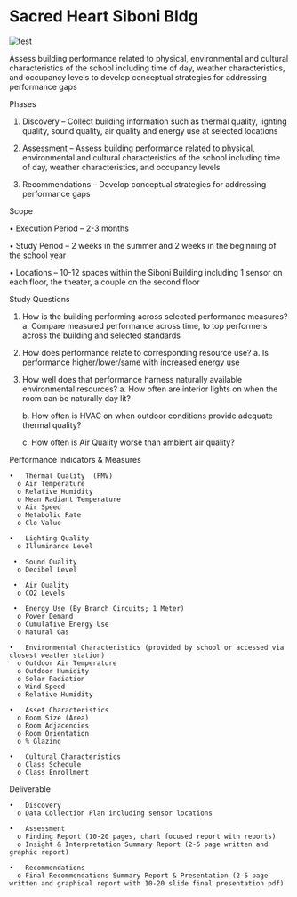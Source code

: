 # Sacred Heart Siboni Bldg
![test](https://goo.gl/images/wFk3sT)

Assess building performance related to physical, environmental and cultural characteristics of the school including time of day, weather characteristics, and occupancy levels to develop conceptual strategies for addressing performance gaps

Phases

1)	Discovery – Collect building information such as thermal quality, lighting quality, sound quality, air quality and energy use at selected locations

2)	Assessment – Assess building performance related to physical, environmental and cultural characteristics of the school including time of day, weather characteristics, and occupancy levels

3)	Recommendations – Develop conceptual strategies for addressing performance gaps

Scope

•	Execution Period – 2-3 months

•	Study Period – 2 weeks in the summer and 2 weeks in the beginning of the school year

•	Locations – 10-12 spaces within the Siboni Building including 1 sensor on each floor, the theater, a couple on the second floor

Study Questions

1)	How is the building performing across selected performance measures?
    a.	Compare measured performance across time, to top performers across the building and selected standards
    
2)	How does performance relate to corresponding resource use?
    a.	Is performance higher/lower/same with increased energy use
    
3)	How well does that performance harness naturally available environmental resources?
    a.	How often are interior lights on when the room can be naturally day lit?
    
    b.	How often is HVAC on when outdoor conditions provide adequate thermal quality?

    c.	How often is Air Quality worse than ambient air quality?

Performance Indicators & Measures

    •	Thermal Quality  (PMV)
      o	Air Temperature
      o	Relative Humidity
      o	Mean Radiant Temperature
      o	Air Speed
      o	Metabolic Rate
      o	Clo Value

    •	Lighting Quality
      o	Illuminance Level
      
     •	Sound Quality
      o	Decibel Level
      
     •	Air Quality
      o	CO2 Levels

     •	Energy Use (By Branch Circuits; 1 Meter)
      o	Power Demand
      o	Cumulative Energy Use
      o	Natural Gas

    •	Environmental Characteristics (provided by school or accessed via closest weather station)
      o	Outdoor Air Temperature
      o	Outdoor Humidity
      o	Solar Radiation 
      o	Wind Speed
      o	Relative Humidity
      
    •	Asset Characteristics
      o	Room Size (Area)
      o	Room Adjacencies 
      o	Room Orientation
      o	% Glazing
      
    •	Cultural Characteristics
      o	Class Schedule
      o	Class Enrollment

Deliverable

    •	Discovery
      o	Data Collection Plan including sensor locations
      
    •	Assessment
      o	Finding Report (10-20 pages, chart focused report with reports)
      o	Insight & Interpretation Summary Report (2-5 page written and graphic report)
      
    •	Recommendations
      o	Final Recommendations Summary Report & Presentation (2-5 page written and graphical report with 10-20 slide final presentation pdf)


